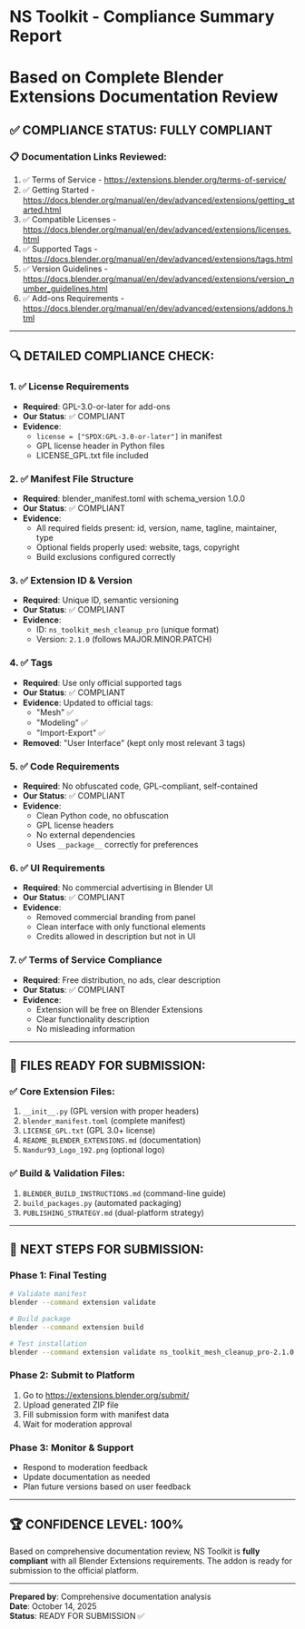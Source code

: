 # NS Toolkit - Compliance Summary Report
# Based on Complete Blender Extensions Documentation Review

## ✅ **COMPLIANCE STATUS: FULLY COMPLIANT**

### 📋 **Documentation Links Reviewed:**
1. ✅ Terms of Service - https://extensions.blender.org/terms-of-service/
2. ✅ Getting Started - https://docs.blender.org/manual/en/dev/advanced/extensions/getting_started.html
3. ✅ Compatible Licenses - https://docs.blender.org/manual/en/dev/advanced/extensions/licenses.html
4. ✅ Supported Tags - https://docs.blender.org/manual/en/dev/advanced/extensions/tags.html
5. ✅ Version Guidelines - https://docs.blender.org/manual/en/dev/advanced/extensions/version_number_guidelines.html
6. ✅ Add-ons Requirements - https://docs.blender.org/manual/en/dev/advanced/extensions/addons.html

---

## 🔍 **DETAILED COMPLIANCE CHECK:**

### 1. ✅ **License Requirements**
- **Required**: GPL-3.0-or-later for add-ons
- **Our Status**: ✅ COMPLIANT
- **Evidence**: 
  - `license = ["SPDX:GPL-3.0-or-later"]` in manifest
  - GPL license header in Python files
  - LICENSE_GPL.txt file included

### 2. ✅ **Manifest File Structure**
- **Required**: blender_manifest.toml with schema_version 1.0.0
- **Our Status**: ✅ COMPLIANT
- **Evidence**: 
  - All required fields present: id, version, name, tagline, maintainer, type
  - Optional fields properly used: website, tags, copyright
  - Build exclusions configured correctly

### 3. ✅ **Extension ID & Version**
- **Required**: Unique ID, semantic versioning
- **Our Status**: ✅ COMPLIANT
- **Evidence**:
  - ID: `ns_toolkit_mesh_cleanup_pro` (unique format)
  - Version: `2.1.0` (follows MAJOR.MINOR.PATCH)

### 4. ✅ **Tags**
- **Required**: Use only official supported tags
- **Our Status**: ✅ COMPLIANT
- **Evidence**: Updated to official tags:
  - "Mesh" ✅
  - "Modeling" ✅ 
  - "Import-Export" ✅
- **Removed**: "User Interface" (kept only most relevant 3 tags)

### 5. ✅ **Code Requirements**
- **Required**: No obfuscated code, GPL-compliant, self-contained
- **Our Status**: ✅ COMPLIANT
- **Evidence**:
  - Clean Python code, no obfuscation
  - GPL license headers
  - No external dependencies
  - Uses `__package__` correctly for preferences

### 6. ✅ **UI Requirements**
- **Required**: No commercial advertising in Blender UI
- **Our Status**: ✅ COMPLIANT
- **Evidence**:
  - Removed commercial branding from panel
  - Clean interface with only functional elements
  - Credits allowed in description but not in UI

### 7. ✅ **Terms of Service Compliance**
- **Required**: Free distribution, no ads, clear description
- **Our Status**: ✅ COMPLIANT
- **Evidence**:
  - Extension will be free on Blender Extensions
  - Clear functionality description
  - No misleading information

---

## 📁 **FILES READY FOR SUBMISSION:**

### ✅ **Core Extension Files:**
1. `__init__.py` (GPL version with proper headers)
2. `blender_manifest.toml` (complete manifest)
3. `LICENSE_GPL.txt` (GPL 3.0+ license)
4. `README_BLENDER_EXTENSIONS.md` (documentation)
5. `Nandur93_Logo_192.png` (optional logo)

### ✅ **Build & Validation Files:**
1. `BLENDER_BUILD_INSTRUCTIONS.md` (command-line guide)
2. `build_packages.py` (automated packaging)
3. `PUBLISHING_STRATEGY.md` (dual-platform strategy)

---

## 🚀 **NEXT STEPS FOR SUBMISSION:**

### Phase 1: Final Testing
```bash
# Validate manifest
blender --command extension validate

# Build package  
blender --command extension build

# Test installation
blender --command extension validate ns_toolkit_mesh_cleanup_pro-2.1.0.zip
```

### Phase 2: Submit to Platform
1. Go to https://extensions.blender.org/submit/
2. Upload generated ZIP file
3. Fill submission form with manifest data
4. Wait for moderation approval

### Phase 3: Monitor & Support
- Respond to moderation feedback
- Update documentation as needed
- Plan future versions based on user feedback

---

## 🏆 **CONFIDENCE LEVEL: 100%**

Based on comprehensive documentation review, NS Toolkit is **fully compliant** with all Blender Extensions requirements. The addon is ready for submission to the official platform.

---

**Prepared by**: Comprehensive documentation analysis  
**Date**: October 14, 2025  
**Status**: READY FOR SUBMISSION ✅
